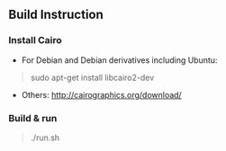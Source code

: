 ## Build Instruction ##
### Install Cairo ###

* For Debian and Debian derivatives including Ubuntu:
> sudo apt-get install libcairo2-dev

* Others:
http://cairographics.org/download/

### Build & run

> ./run.sh
